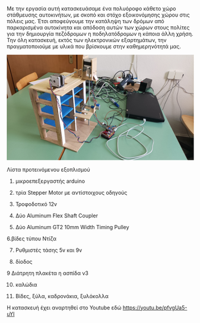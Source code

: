 Με την εργασία αυτή κατασκευάσαμε ένα πολυόροφο κάθετο χώρο στάθμευσης αυτοκινήτων, με σκοπό και στόχο εξοικονόμησης χώρου στις πόλεις μας. Έτσι αποφεύγουμε την κατάληψη των δρόμων από παρκαρισμένα αυτοκίνητα και απόδοση αυτών των χώρων στους πολίτες για την δημιουργία πεζόδρομων η ποδηλατόδρομων η κάποια άλλη χρήση.
Την  όλη κατασκευή, εκτός των ηλεκτρονικών εξαρτημάτων, την πραγματοποιούμε με υλικά που βρίσκουμε στην καθημερηνότητά μας.

<img src = photo/IMG_120615.jpg width = 800>

 Λίστα προτεινόμενου εξοπλισμού 

1. μικροεπεξεργαστής arduino

2. τρία Stepper Motor με αντίστοιχους οδηγούς
 
3. Τροφοδοτικό 12v
 
4. Δύο Aluminum Flex Shaft Coupler
   
5. Δύο Aluminum GT2 10mm Width Timing Pulley
 
6.βίδες τύπου Ντίζα

7. Ρυθμιστές τάσης 5v και 9v
 
8. δίοδος
 
9 Διάτρητη πλακέτα η ασπίδα v3

10. καλώδια
 
11. Βίδες, ξύλα, καδρονάκια, ξυλόκολλα

Η κατασκευή έχει αναρτηθεί στο Youtube εδώ
https://youtu.be/pfvgUa5-uYI
